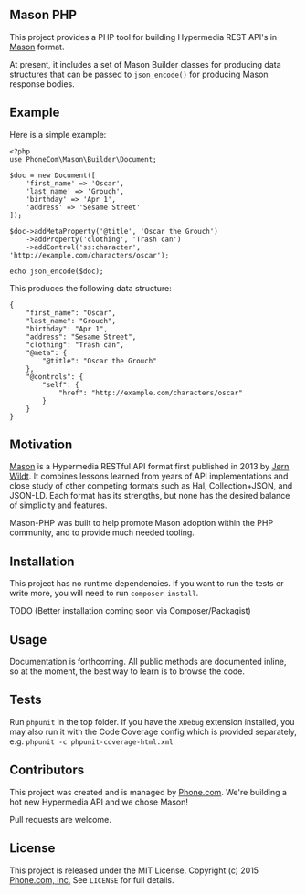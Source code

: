 ## Mason PHP

This project provides a PHP tool for building Hypermedia REST API's in [Mason](https://github.com/JornWildt/Mason) format.

At present, it includes a set of Mason Builder classes for producing data structures that can be passed to `json_encode()` for producing Mason response bodies.

## Example

Here is a simple example:

```
<?php
use PhoneCom\Mason\Builder\Document;

$doc = new Document([
    'first_name' => 'Oscar',
    'last_name' => 'Grouch',
    'birthday' => 'Apr 1',
    'address' => 'Sesame Street'
]);

$doc->addMetaProperty('@title', 'Oscar the Grouch')
    ->addProperty('clothing', 'Trash can')
    ->addControl('ss:character', 'http://example.com/characters/oscar');

echo json_encode($doc);
```

This produces the following data structure:

```
{
    "first_name": "Oscar",
    "last_name": "Grouch",
    "birthday": "Apr 1",
    "address": "Sesame Street",
    "clothing": "Trash can",
    "@meta": {
        "@title": "Oscar the Grouch"
    },
    "@controls": {
        "self": {
            "href": "http://example.com/characters/oscar"
        }
    }
}
```

## Motivation

[Mason](https://github.com/JornWildt/Mason) is a Hypermedia RESTful API format first published in 2013 by [Jørn Wildt](https://github.com/JornWildt). It combines lessons learned from years of API implementations and close study of other competing formats such as Hal, Collection+JSON, and JSON-LD.  Each format has its strengths, but none has the desired balance of simplicity and features.

Mason-PHP was built to help promote Mason adoption within the PHP community, and to provide much needed tooling.

## Installation

This project has no runtime dependencies. If you want to run the tests or write more, you will need to run `composer install`.

TODO (Better installation coming soon via Composer/Packagist)

## Usage

Documentation is forthcoming. All public methods are documented inline, so at the moment, the best way to learn is to browse the code.

## Tests

Run `phpunit` in the top folder.  If you have the `XDebug` extension installed, you may also run it with the Code Coverage config which is provided separately, e.g. `phpunit -c phpunit-coverage-html.xml`

## Contributors
This project was created and is managed by [Phone.com](https://www.phone.com). We're building a hot new Hypermedia API and we chose Mason!

Pull requests are welcome.

## License

This project is released under the MIT License. Copyright (c) 2015 [Phone.com, Inc.](https://www.phone.com) See `LICENSE` for full details.
